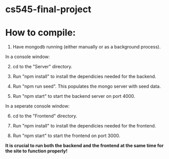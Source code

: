 # cs545-final-project
# How to compile:

1) Have mongodb running (either manually or as a background process).

In a console window:

2) cd to the "Server" directory.

3) Run "npm install" to install the dependicies needed for the backend.

4) Run "npm run seed". This populates the mongo server with seed data.

5) Run "npm start" to start the backend server on port 4000. 

In a seperate console window:

6) cd to the "Frontend" directory.

7) Run "npm install" to install the dependicies needed for the frontend.

8) Run "npm start" to start the frontend on port 3000. 

**It is crucial to run both the backend and the frontend at the same time for the site to function properly!**
